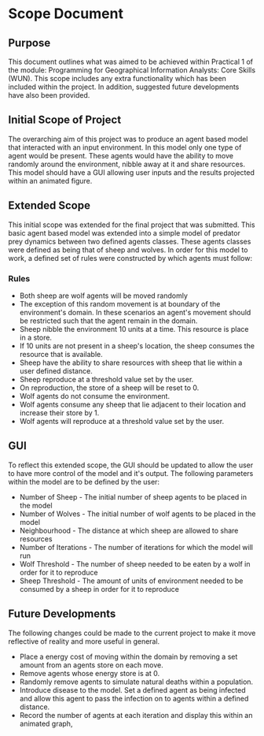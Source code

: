 # Scope Document

## Purpose
This document outlines what was aimed to be achieved within Practical 1 of the module: Programming for Geographical Information Analysts: Core Skills (WUN). This scope includes any extra functionality which has been included within the project. In addition, suggested future developments have also been provided.

## Initial Scope of Project
The overarching aim of this project was to produce an agent based model that interacted with an input environment. In this model only one type of agent would be present. These agents would have the ability to move randomly around the environment, nibble away at it and share resources. This model should have a GUI allowing user inputs and the results projected within an animated figure.

## Extended Scope
This initial scope was extended for the final project that was submitted. This basic agent based model was extended into a simple model of predator prey dynamics between two defined agents classes. These agents classes were defined as being that of sheep and wolves. In order for this model to work, a defined set of rules were constructed by which agents must follow:

### Rules
* Both sheep are wolf agents will be moved randomly
* The exception of this random movement is at boundary of the environment's domain. In these scenarios an agent's movement should be restricted such that the agent remain in the domain.
* Sheep nibble the environment 10 units at a time. This resource is place in a store.
* If 10 units are not present in a sheep's location, the sheep consumes the resource that is available.
* Sheep have the ability to share resources with sheep that lie within a user defined distance.
* Sheep reproduce at a threshold value set by the user.
* On reproduction, the store of a sheep will be reset to 0.
* Wolf agents do not consume the environment.
* Wolf agents consume any sheep that lie adjacent to their location and increase their store by 1.
* Wolf agents will reproduce at a threshold value set by the user.

## GUI
To reflect this extended scope, the GUI should be updated to allow the user to have more control of the model and it's output. The following parameters within the model are to be defined by the user:

* Number of Sheep - The initial number of sheep agents to be placed in the model
* Number of Wolves - The initial number of wolf agents to be placed in the model
* Neighbourhood - The distance at which sheep are allowed to share resources
* Number of Iterations - The number of iterations for which the model will run
* Wolf Threshold - The number of sheep needed to be eaten by a wolf in order for it to reproduce
* Sheep Threshold - The amount of units of environment needed to be consumed by a sheep in order for it to reproduce

## Future Developments

The following changes could be made to the current project to make it move reflective of reality and more useful in general.

* Place a energy cost of moving within the domain by removing a set amount from an agents store on each move.
* Remove agents whose energy store is at 0.
* Randomly remove agents to simulate natural deaths within a population.
* Introduce disease to the model. Set a defined agent as being infected and allow this agent to pass the infection on to agents within a defined distance.
* Record the number of agents at each iteration and display this within an animated graph,
